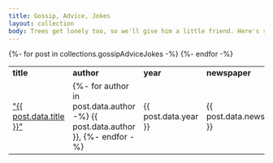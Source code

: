 ```yaml
---
title: Gossip, Advice, Jokes
layout: collection
body: Trees get lonely too, so we'll give him a little friend. Here's something that's fun. There is immense joy in just watching - watching all the little creatures in nature. The secret to doing anything is believing that you can do it. Anything that you believe you can do strong enough, you can do. Anything. As long as you believe. God gave you this gift of imagination. Use it. Isn't that fantastic that you can create an almighty tree that fast? With something so strong, a little bit can go a long way. A thin paint will stick to a thick paint. If you don't like it - change it. It's your world. Fluff that up.
---
```


<div id="articles" class="widest">
	<table class="list">
		<tr>
		  <td><b>title</b></td>
			<td><b>author </b></td>
			<td><b>year</b></td>
			<td><b>newspaper</b></td>
			<td><b>month</b></td>
			<td><b>day</b></td>
			<td><b>tags</b></td>
		</tr>
	{%- for post in collections.gossipAdviceJokes -%}
		<tr>
			<td class="table-title">
				  <a href="{{ post.url | url }}">
				  "{{ post.data.title }}"
					</a>
			</td>
		  <td class="table-author">
			 {%- for author in post.data.author -%}
			  	{{ post.data.author }}, 
			  {%- endfor -%}
		   </td>
		<td class="table-year">{{ post.data.year }}</td>
		<td class="table-newspaper">{{ post.data.newspaper }}</td>
		<td class="table-month">{{ post.data.month }}</td>
		<td class="table-day">{{ post.data.day }}</td>
		<td class="table-tag">{%- for tag in post.data.tags -%}
			  	{{ tag }}, 
		{%- endfor -%}</td>
		</tr>
	{%- endfor -%}
	</table>
</div>


